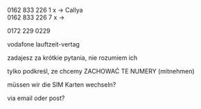 


0162 833 226 1 x → Callya  
0162 833 226 7 x → 

0172 229 0229


vodafone lauftzeit-vertag 

zadajesz za krótkie pytania, nie rozumiem ich

tylko podkreśl, ze chcemy ZACHOWAĆ TE NUMERY (mitnehmen)

müssen wir die SIM Karten wechseln? 

via email oder post? 

